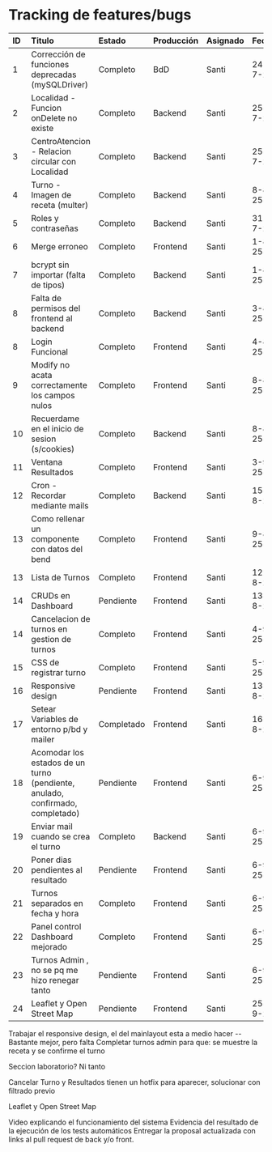 # Tracking de features/bugs

| ID  | Titulo                                                                        | Estado     | Producción | Asignado | Fecha   |
| :-- | :---------------------------------------------------------------------------- | :--------- | :--------- | :------- | :------ |
| 1   | Corrección de funciones deprecadas (mySQLDriver)                              | Completo   | BdD        | Santi    | 24-7-25 |
| 2   | Localidad - Funcion onDelete no existe                                        | Completo   | Backend    | Santi    | 25-7-25 |
| 3   | CentroAtencion - Relacion circular con Localidad                              | Completo   | Backend    | Santi    | 25-7-25 |
| 4   | Turno - Imagen de receta (multer)                                             | Completo   | Backend    | Santi    | 8-8-25  |
| 5   | Roles y contraseñas                                                           | Completo   | Backend    | Santi    | 31-7-25 |
| 6   | Merge erroneo                                                                 | Completo   | Frontend   | Santi    | 1-8-25  |
| 7   | bcrypt sin importar (falta de tipos)                                          | Completo   | Backend    | Santi    | 1-8-25  |
| 8   | Falta de permisos del frontend al backend                                     | Completo   | Backend    | Santi    | 3-8-25  |
| 8   | Login Funcional                                                               | Completo   | Frontend   | Santi    | 4-8-25  |
| 9   | Modify no acata correctamente los campos nulos                                | Completo   | Frontend   | Santi    | 8-8-25  |
| 10  | Recuerdame en el inicio de sesion (s/cookies)                                 | Completo   | Backend    | Santi    | 8-8-25  |
| 11  | Ventana Resultados                                                            | Completo   | Frontend   | Santi    | 3-9-25  |
| 12  | Cron - Recordar mediante mails                                                | Completo   | Backend    | Santi    | 15-8-25 |
| 13  | Como rellenar un componente con datos del bend                                | Completo   | Frontend   | Santi    | 9-8-25  |
| 13  | Lista de Turnos                                                               | Completo   | Frontend   | Santi    | 12-8-25 |
| 14  | CRUDs en Dashboard                                                            | Pendiente  | Frontend   | Santi    | 13-8-25 |
| 14  | Cancelacion de turnos en gestion de turnos                                    | Completo   | Frontend   | Santi    | 4-9-25  |
| 15  | CSS de registrar turno                                                        | Completo   | Frontend   | Santi    | 5-9-25  |
| 16  | Responsive design                                                             | Pendiente  | Frontend   | Santi    | 13-8-25 |
| 17  | Setear Variables de entorno p/bd y mailer                                     | Completado | Frontend   | Santi    | 16-8-25 |
| 18  | Acomodar los estados de un turno (pendiente, anulado, confirmado, completado) | Pendiente  | Frontend   | Santi    | 6-9-25  |
| 19  | Enviar mail cuando se crea el turno                                           | Completo   | Backend    | Santi    | 6-9-25  |
| 20  | Poner dias pendientes al resultado                                            | Pendiente  | Frontend   | Santi    | 6-9-25  |
| 21  | Turnos separados en fecha y hora                                              | Completo   | Frontend   | Santi    | 6-9-25  |
| 22  | Panel control Dashboard mejorado                                              | Completo   | Frontend   | Santi    | 6-9-25  |
| 23  | Turnos Admin , no se pq me hizo renegar tanto                                 | Pendiente  | Frontend   | Santi    | 6-9-25  |
| 24  | Leaflet y Open Street Map                                                     | Pendiente  | Frontend   | Santi    | 25-9-25 |

Trabajar el responsive design, el del mainlayout esta a medio hacer -- Bastante mejor, pero falta
Completar turnos admin para que: se muestre la receta y se confirme el turno

Seccion laboratorio? Ni tanto

Cancelar Turno y Resultados tienen un hotfix para aparecer, solucionar con filtrado previo

Leaflet y Open Street Map

Video explicando el funcionamiento del sistema
Evidencia del resultado de la ejecución de los tests automáticos
Entregar la proposal actualizada con links al pull request de back y/o front.
